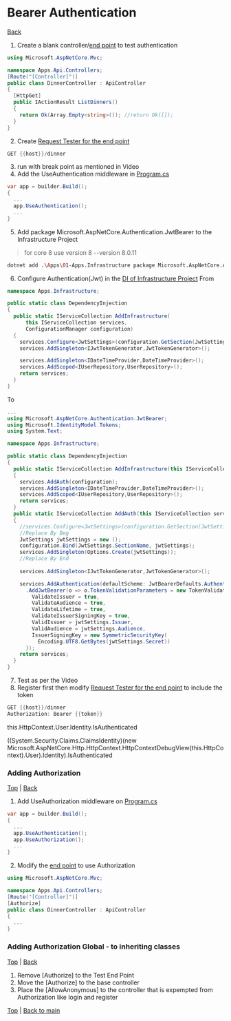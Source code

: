 # Bearer Authentication
[Back][1]
1. Create a blank controller/[end point][2] to test authentication
```cs
using Microsoft.AspNetCore.Mvc;

namespace Apps.Api.Controllers;
[Route("[Controller]")]
public class DinnerController : ApiController
{
  [HttpGet]
  public IActionResult ListDinners()
  {
    return Ok(Array.Empty<string>()); //return Ok([]);
  }
}
```
2. Create [Request Tester for the end point][4]
```cs
GET {{host}}/dinner
```
3. run with break point as mentioned in Video
4. Add the UseAuthentication middleware in [Program.cs][30]
```cs
var app = builder.Build();
{
  ...
  app.UseAuthentication();
  ...
}
```
5. Add package Microsoft.AspNetCore.Authentication.JwtBearer to the Infrastructure Project
> for core 8 use version 8  --version 8.0.11
```bash
dotnet add .\Apps\01-Apps.Infrastructure package Microsoft.AspNetCore.Authentication.JwtBearer  --version 8.0.11
```

6. Configure Authentication(Jwt) in the [DI of Infrastructure Project][33]
From
```cs
namespace Apps.Infrastructure;

public static class DependencyInjection
{
  public static IServiceCollection AddInfrastructure(
      this IServiceCollection services,
      ConfigurationManager configuration)
  {
    services.Configure<JwtSettings>(configuration.GetSection(JwtSettings.SectionName));
    services.AddSingleton<IJwtTokenGenerator,JwtTokenGenerator>();

    services.AddSingleton<IDateTimeProvider,DateTimeProvider>();
    services.AddScoped<IUserRepository,UserRepository>();
    return services;
  }
}
```
To
```cs
...
using Microsoft.AspNetCore.Authentication.JwtBearer;
using Microsoft.IdentityModel.Tokens;
using System.Text;

namespace Apps.Infrastructure;

public static class DependencyInjection
{
  public static IServiceCollection AddInfrastructure(this IServiceCollection services, ConfigurationManager configuration)
  {
    services.AddAuth(configuration);
    services.AddSingleton<IDateTimeProvider,DateTimeProvider>();
    services.AddScoped<IUserRepository,UserRepository>();
    return services;
  }
  public static IServiceCollection AddAuth(this IServiceCollection services, ConfigurationManager configuration)
  {
    //services.Configure<JwtSettings>(configuration.GetSection(JwtSettings.SectionName));
    //Replace By Beg
    JwtSettings jwtSettings = new ();
    configuration.Bind(JwtSettings.SectionName, jwtSettings);
    services.AddSingleton(Options.Create(jwtSettings));
    //Replace By End
    
    services.AddSingleton<IJwtTokenGenerator,JwtTokenGenerator>();

    services.AddAuthentication(defaultScheme: JwtBearerDefaults.AuthenticationScheme)
      .AddJwtBearer(o => o.TokenValidationParameters = new TokenValidationParameters {
        ValidateIssuer = true,
        ValidateAudience = true,
        ValidateLifetime = true,
        ValidateIssuerSigningKey = true,
        ValidIssuer = jwtSettings.Issuer,
        ValidAudience = jwtSettings.Audience,
        IssuerSigningKey = new SymmetricSecurityKey(
          Encoding.UTF8.GetBytes(jwtSettings.Secret))        
      });
    return services;
  }
}
```
7. Test as per the Video
8. Register first then modify [Request Tester for the end point][4] to include the token
```cs
GET {{host}}/dinner
Authorization: Bearer {{token}}
```
this.HttpContext.User.Identity.IsAuthenticated

((System.Security.Claims.ClaimsIdentity)(new Microsoft.AspNetCore.Http.HttpContext.HttpContextDebugView(this.HttpContext).User).Identity).IsAuthenticated

### Adding Authorization
[Top][0] | [Back][1]

1. Add UseAuthorization middleware on [Program.cs][30]
```cs
var app = builder.Build();
{
  ...
  app.UseAuthentication();
  app.UseAuthorization();
  ...
}
```

2. Modify the [end point][2] to use Authorization

```cs
using Microsoft.AspNetCore.Mvc;

namespace Apps.Api.Controllers;
[Route("[Controller]")]
[Authorize]
public class DinnerController : ApiController
{
  ...
}
```

### Adding Authorization Global - to inheriting classes
[Top][0] | [Back][1]

1. Remove [Authorize] to the Test End Point 
1. Move the [Authorize] to the base controller
1. Place the [AllowAnonymous] to the controller that is expempted from Authorization like login and register

[Top][0] | [Back to main][1]

[0]:#bearer-authentication
[1]:../../readme.md#contents
[2]:../../Apps/01-Apps.Api/Controllers/DinnerController.cs
[3]:../../Apps/02-Apps.Application/DependencyInjection.cs
[30]:../../Apps/01-Apps.Api/Program.cs
[33]:../../Apps/01-Apps.Infrastructure/DependencyInjection.cs
[4]:../Request/Dinners/ListDinners.http
